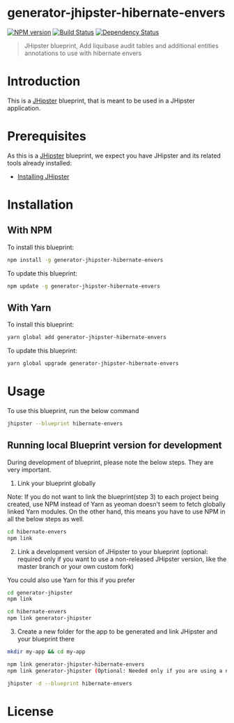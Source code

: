 # generator-jhipster-hibernate-envers
[![NPM version][npm-image]][npm-url] [![Build Status][travis-image]][travis-url] [![Dependency Status][daviddm-image]][daviddm-url]
> JHipster blueprint, Add liquibase audit tables and additional entities annotations to use with hibernate envers

# Introduction

This is a [JHipster](https://www.jhipster.tech/) blueprint, that is meant to be used in a JHipster application.

# Prerequisites

As this is a [JHipster](https://www.jhipster.tech/) blueprint, we expect you have JHipster and its related tools already installed:

- [Installing JHipster](https://www.jhipster.tech/installation/)

# Installation

## With NPM

To install this blueprint:

```bash
npm install -g generator-jhipster-hibernate-envers
```

To update this blueprint:

```bash
npm update -g generator-jhipster-hibernate-envers
```

## With Yarn

To install this blueprint:

```bash
yarn global add generator-jhipster-hibernate-envers
```

To update this blueprint:

```bash
yarn global upgrade generator-jhipster-hibernate-envers
```

# Usage

To use this blueprint, run the below command

```bash
jhipster --blueprint hibernate-envers
```


## Running local Blueprint version for development

During development of blueprint, please note the below steps. They are very important.

1. Link your blueprint globally 

Note: If you do not want to link the blueprint(step 3) to each project being created, use NPM instead of Yarn as yeoman doesn't seem to fetch globally linked Yarn modules. On the other hand, this means you have to use NPM in all the below steps as well.

```bash
cd hibernate-envers
npm link
```

2. Link a development version of JHipster to your blueprint (optional: required only if you want to use a non-released JHipster version, like the master branch or your own custom fork)

You could also use Yarn for this if you prefer

```bash
cd generator-jhipster
npm link

cd hibernate-envers
npm link generator-jhipster
```

3. Create a new folder for the app to be generated and link JHipster and your blueprint there

```bash
mkdir my-app && cd my-app

npm link generator-jhipster-hibernate-envers
npm link generator-jhipster (Optional: Needed only if you are using a non-released JHipster version)

jhipster -d --blueprint hibernate-envers

```

# License



[npm-image]: https://img.shields.io/npm/v/generator-jhipster-hibernate-envers.svg
[npm-url]: https://npmjs.org/package/generator-jhipster-hibernate-envers
[travis-image]: https://travis-ci.org/jackfive/generator-jhipster-hibernate-envers.svg?branch=master
[travis-url]: https://travis-ci.org/jackfive/generator-jhipster-hibernate-envers
[daviddm-image]: https://david-dm.org/jackfive/generator-jhipster-hibernate-envers.svg?theme=shields.io
[daviddm-url]: https://david-dm.org/jackfive/generator-jhipster-hibernate-envers
